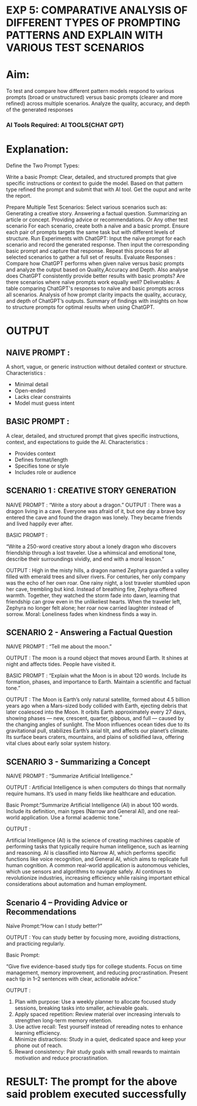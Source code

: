 

# EXP 5: COMPARATIVE ANALYSIS OF DIFFERENT TYPES OF PROMPTING PATTERNS AND EXPLAIN WITH VARIOUS TEST SCENARIOS

# Aim:
To test and compare how different pattern models respond to various prompts (broad or unstructured) versus basic prompts (clearer and more refined) across multiple scenarios.  Analyze the quality, accuracy, and depth of the generated responses 

### AI Tools Required: AI TOOLS(CHAT GPT)

# Explanation: 
Define the Two Prompt Types:

Write a basic Prompt: Clear, detailed, and structured prompts that give specific instructions or context to guide the model.
Based on that pattern type refined the prompt and submit that with AI tool.
Get the ouput and write the report.

Prepare Multiple Test Scenarios:
Select various scenarios such as:
Generating a creative story.
Answering a factual question.
Summarizing an article or concept.
Providing advice or recommendations.
Or Any other test scenario
For each scenario, create both a naïve and a basic prompt. Ensure each pair of prompts targets the same task but with different levels of structure.
Run Experiments with ChatGPT:
Input the naïve prompt for each scenario and record the generated response.
Then input the corresponding basic prompt and capture that response.
Repeat this process for all selected scenarios to gather a full set of results.
Evaluate Responses : 
	Compare how ChatGPT performs when given naïve versus basic prompts and analyze the output based on Quality,Accuracy and Depth. Also analyse does ChatGPT consistently provide better results with basic prompts? Are there scenarios where naïve prompts work equally well?
Deliverables:
A table comparing ChatGPT's responses to naïve and basic prompts across all scenarios.
Analysis of how prompt clarity impacts the quality, accuracy, and depth of ChatGPT’s outputs.
Summary of findings with insights on how to structure prompts for optimal results when using ChatGPT.


# OUTPUT

## NAIVE PROMPT : 
A short, vague, or generic instruction without detailed context or structure.
Characteristics : 
- Minimal detail
- Open-ended
- Lacks clear constraints
- Model must guess intent
## BASIC PROMPT :
A clear, detailed, and structured prompt that gives specific instructions, context, and expectations to guide the AI.
Characteristics :
- Provides context
- Defines format/length
- Specifies tone or style
- Includes role or audience

## SCENARIO 1 : CREATIVE STORY GENERATION

NAIVE PROMPT : “Write a story about a dragon.”
OUTPUT :
There was a dragon living in a cave. Everyone was afraid of it, but one day a brave boy entered the cave and found the dragon was lonely. They became friends and lived happily ever after.

BASIC PROMPT : 

“Write a 250-word creative story about a lonely dragon who discovers friendship through a lost traveler. Use a whimsical and emotional tone, describe their surroundings vividly, and end with a moral lesson.”

OUTPUT : 
High in the misty hills, a dragon named Zephyra guarded a valley filled with emerald trees and silver rivers. For centuries, her only company was the echo of her own roar. One rainy night, a lost traveler stumbled upon her cave, trembling but kind. Instead of breathing fire, Zephyra offered warmth. Together, they watched the storm fade into dawn, learning that friendship can grow even in the unlikeliest hearts. When the traveler left, Zephyra no longer felt alone; her roar now carried laughter instead of sorrow.
Moral: Loneliness fades when kindness finds a way in.

## SCENARIO 2 - Answering a Factual Question
NAIVE PROMPT : “Tell me about the moon.”

OUTPUT : The moon is a round object that moves around Earth. It shines at night and affects tides. People have visited it.

BASIC PROMPT : “Explain what the Moon is in about 120 words. Include its formation, phases, and importance to Earth. Maintain a scientific and factual tone.”

OUTPUT : The Moon is Earth’s only natural satellite, formed about 4.5 billion years ago when a Mars-sized body collided with Earth, ejecting debris that later coalesced into the Moon. It orbits Earth approximately every 27 days, showing phases — new, crescent, quarter, gibbous, and full — caused by the changing angles of sunlight. The Moon influences ocean tides due to its gravitational pull, stabilizes Earth’s axial tilt, and affects our planet’s climate. Its surface bears craters, mountains, and plains of solidified lava, offering vital clues about early solar system history.

## SCENARIO 3 - Summarizing a Concept
NAIVE PROMPT : “Summarize Artificial Intelligence.”

OUTPUT : Artificial Intelligence is when computers do things that normally require humans. It’s used in many fields like healthcare and education.

Basic Prompt:“Summarize Artificial Intelligence (AI) in about 100 words. Include its definition, main types (Narrow and General AI), and one real-world application. Use a formal academic tone.”

OUTPUT : 

Artificial Intelligence (AI) is the science of creating machines capable of performing tasks that typically require human intelligence, such as learning and reasoning. AI is classified into Narrow AI, which performs specific functions like voice recognition, and General AI, which aims to replicate full human cognition. A common real-world application is autonomous vehicles, which use sensors and algorithms to navigate safely. AI continues to revolutionize industries, increasing efficiency while raising important ethical considerations about automation and human employment.

## Scenario 4 – Providing Advice or Recommendations

Naïve Prompt:“How can I study better?”

OUTPUT : You can study better by focusing more, avoiding distractions, and practicing regularly.

Basic Prompt:

“Give five evidence-based study tips for college students. Focus on time management, memory improvement, and reducing procrastination. Present each tip in 1–2 sentences with clear, actionable advice.”

OUTPUT : 
1. Plan with purpose: Use a weekly planner to allocate focused study sessions, breaking tasks into smaller, achievable goals.
2. Apply spaced repetition: Review material over increasing intervals to strengthen long-term memory retention.
3. Use active recall: Test yourself instead of rereading notes to enhance learning efficiency.
4. Minimize distractions: Study in a quiet, dedicated space and keep your phone out of reach.
5. Reward consistency: Pair study goals with small rewards to maintain motivation and reduce procrastination.
  

# RESULT: The prompt for the above said problem executed successfully
